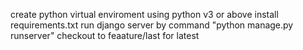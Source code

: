 create python virtual enviroment using python v3 or above
install requirements.txt
run django server by command "python manage.py runserver"
checkout to feaature/last for latest 
